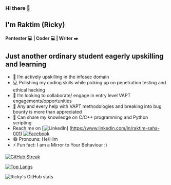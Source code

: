 ### Hi there 👋

## I'm Raktim (Ricky)
#### Pentester :computer: | Coder :computer: | Writer :black_nib:


## Just another ordinary student eagerly upskilling and learning

- 🔭 I’m actively upskilling in the infosec domain
- 💻 Polishing my coding skills while picking up on penetration testing and ethical hacking
- 👯 I’m looking to collaborate/ engage in entry level VAPT engagements/opportunities
- 🤔 Any and every help with VAPT methodologies and breaking into bug bounty is more than appreciated
- 💬 Can share my knowledge on C/C++ programming and Python scripting
- Reach me on [![LinkedIn](https://img.shields.io/badge/linkedin-%230077B5.svg?style=for-the-badge&logo=linkedin&logoColor=white)] (https://www.linkedin.com/in/raktim-saha-001) [![Facebook](https://img.shields.io/badge/Facebook-%231877F2.svg?style=for-the-badge&logo=Facebook&logoColor=white)](https://www.facebook.com/raktim.saha.01) 
- 😄 Pronouns: He/Him
- ⚡ Fun fact: I am a Mirror to Your Behaviour :) 

[![GitHub Streak](http://github-readme-streak-stats.herokuapp.com?user=Ricky-001&theme=ads-juicy-fresh&hide_border=true&currStreakNum=DD2727&sideLabels=04DD00)](https://git.io/streak-stats)

[![Top Langs](https://github-readme-stats.vercel.app/api/top-langs/?username=Ricky-001&show_icons=true&theme=dark)](https://github.com/Ricky-001/github-readme-stats)

![Ricky's GitHub stats](https://github-readme-stats.vercel.app/api?username=Ricky-001&show_icons=true&theme=blue-green)

